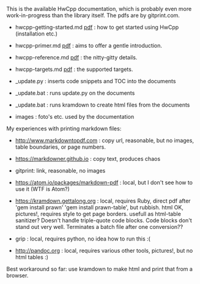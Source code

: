 This is the available HwCpp documentation, 
which is probably even more work-in-progress than the library itself.
The pdfs are by gitprint.com.

- hwcpp-getting-started.md 
   [pdf](https://gitprint.com/wovo/hwcpp/blob/master/docs/hwcpp-getting-started.md) :
   how to get started using HwCpp (installation etc.)
   
- hwcpp-primer.md 
   [pdf](https://gitprint.com/wovo/hwcpp/blob/master/docs/hwcpp-primer.md) :
   aims to offer a gentle introduction.
   
- hwcpp-reference.md 
   [pdf](https://gitprint.com/wovo/hwcpp/blob/master/docs/hwcpp-reference.md) :
   the nitty-gitty details.
   
- hwcpp-targets.md 
   [pdf](https://gitprint.com/wovo/hwcpp/blob/master/docs/hwcpp-targets.md) :
   the supported targets.
   
- _update.py : inserts code snippets and TOC into the documents

- _update.bat : runs update.py on the documents

- _update.bat : runs kramdown to create html files from the documents

- images : foto's etc. used by the documentation

My experiences with printing markdown files:
- http://www.markdowntopdf.com : 
   copy url, reasonable, but no images, table boundaries, or page numbers.

- https://markdowner.github.io : 
   copy text, produces chaos

- gitprint: 
   link, reasonable, no images

- https://atom.io/packages/markdown-pdf :
   local, but I don't see how to use it (WTF is Atom?)

- https://kramdown.gettalong.org : local, requires Ruby, 
   direct pdf after 'gem install prawn' 'gem install prawn-table', but rubbish.
   html OK, pictures!, requires style to get page borders.
   usefull as html-table sanitizer?
   Doesn't handle triple-quote code blocks.
   Code blocks don't stand out very well.
   Terminates a batch file after one conversion??

- grip : 
   local, requires python, no idea how to run this :(

- http://pandoc.org : 
   local, requires various other tools, pictures!, but no html tables :)

Best workaround so far: use kramdown to make html and print that from a browser.
